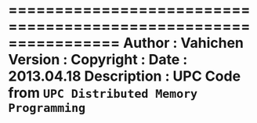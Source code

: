 ================================================================
  Author      : Vahichen
  Version     :
  Copyright   : 
  Date        : 2013.04.18
  Description : 
         UPC Code from `UPC Distributed Memory Programming`
=================================================================
